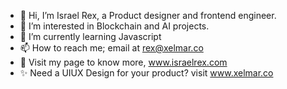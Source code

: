 - 👋 Hi, I’m Israel Rex, a Product designer and frontend engineer. 
- 👀 I’m interested in Blockchain and AI projects.
- 🌱 I’m currently learning Javascript
- 📫 How to reach me; email at rex@xelmar.co
- 🚀 Visit my page to know more, www.israelrex.com
- ✨ Need a UIUX Design for your product? visit www.xelmar.co

<!---
Israelrex9/Israelrex9 is a ✨ special ✨ repository because its `README.md` (this file) appears on your GitHub profile.
You can click the Preview link to take a look at your changes.
--->

